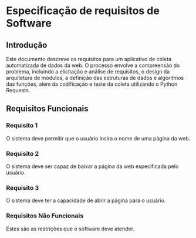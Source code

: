 # Especificação de requisitos de Software



## Introdução
Este documento descreve os requisitos para um aplicativo de coleta automatizada de dados da web. O processo envolve a compreensão do problema, incluindo a elicitação e análise de requisitos, o design da arquitetura de módulos, a definição das estruturas de dados e algoritmos das funções, além da codificação e teste da coleta utilizando o Python Requests.

## Requisitos Funcionais
### Requisito 1
O sistema deve permitir que o usuário insira o nome de uma página da web.

### Requisito 2
O sistema deve ser capaz de baixar a página da web especificada pelo usuário.

### Requisito 3
O sistema deve ter a capacidade de abrir a página para o usuário.

### Requisitos Não Funcionais
Estes são as restrições que o software deve atender.